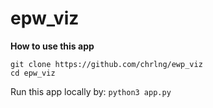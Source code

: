 # epw_viz

**How to use this app**
```
git clone https://github.com/chrlng/ewp_viz
cd epw_viz
```
Run this app locally by:
`python3 app.py`
